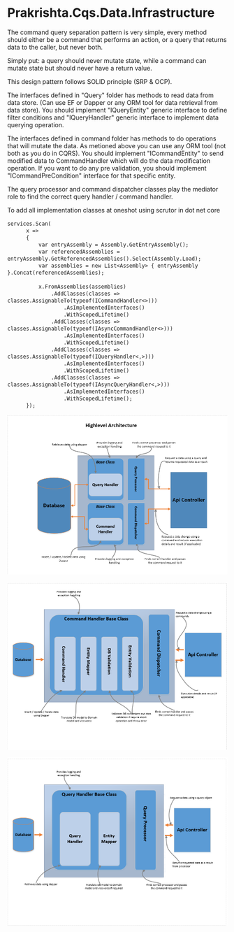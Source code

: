 # Prakrishta.Cqs.Data.Infrastructure

The command query separation pattern is very simple, every method should either be a command that performs an action, or a query that returns data to the caller, but never both.

Simply put: a query should never mutate state, while a command can mutate state but should never have a return value.

This design pattern follows SOLID principle (SRP & OCP).

The interfaces defined in "Query" folder has methods to read data from data store. (Can use EF or Dapper or any ORM tool for data retrieval from data store). You should implement "IQueryEntity" generic interface to define filter conditions and "IQueryHandler" generic interface to implement data querying operation.

The interfaces defined in command folder has methods to do operations that will mutate the data. As metioned above you can use any ORM tool (not both as you do in CQRS). You should implement "ICommandEntity" to send modified data to CommandHandler which will do the data modification operation. If you want to do any pre validation, you should implement "ICommandPreCondition" interface for that specific entity.

The query processor and command dispatcher classes play the mediator role to find the correct query handler / command handler.

To add all implementation classes at oneshot using scrutor in dot net core
```
services.Scan(
      x =>
      {
          var entryAssembly = Assembly.GetEntryAssembly();
          var referencedAssemblies = entryAssembly.GetReferencedAssemblies().Select(Assembly.Load);
          var assemblies = new List<Assembly> { entryAssembly }.Concat(referencedAssemblies);

          x.FromAssemblies(assemblies)
              .AddClasses(classes => classes.AssignableTo(typeof(ICommandHandler<>)))
                  .AsImplementedInterfaces()
                  .WithScopedLifetime()
              .AddClasses(classes => classes.AssignableTo(typeof(IAsyncCommandHandler<>)))
                  .AsImplementedInterfaces()
                  .WithScopedLifetime()
              .AddClasses(classes => classes.AssignableTo(typeof(IQueryHandler<,>)))
                  .AsImplementedInterfaces()
                  .WithScopedLifetime()
              .AddClasses(classes => classes.AssignableTo(typeof(IAsyncQueryHandler<,>)))
                  .AsImplementedInterfaces()
                  .WithScopedLifetime();
      });
```

![Screenshot](CQS.PNG)

![Screenshot](CQS-CommandFlow.PNG)

![Screenshot](CQS-QueryFlow.PNG)
